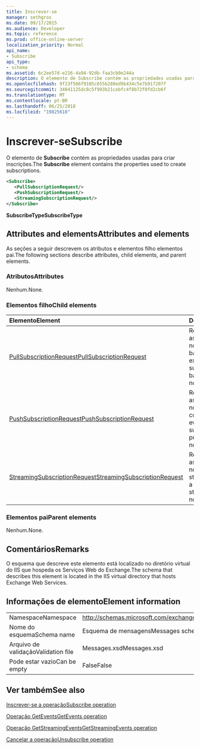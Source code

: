 ```yaml
---
title: Inscrever-se
manager: sethgros
ms.date: 09/17/2015
ms.audience: Developer
ms.topic: reference
ms.prod: office-online-server
localization_priority: Normal
api_name:
- Subscribe
api_type:
- schema
ms.assetid: 6c2ee57d-e216-4a94-92db-faa3cb0e244a
description: O elemento de Subscribe contém as propriedades usadas para criar inscrições.
ms.openlocfilehash: 9f23f566f9105c655b289ed9b434c5e7b917207f
ms.sourcegitcommit: 34041125dc8c5f993b21cebfc4f8b72f0fd2cb6f
ms.translationtype: MT
ms.contentlocale: pt-BR
ms.lasthandoff: 06/25/2018
ms.locfileid: "19825618"
---
```

# <a name="subscribe"></a><span data-ttu-id="d53a5-103">Inscrever-se</span><span class="sxs-lookup"><span data-stu-id="d53a5-103">Subscribe</span></span>

<span data-ttu-id="d53a5-104">O elemento de **Subscribe** contém as propriedades usadas para criar inscrições.</span><span class="sxs-lookup"><span data-stu-id="d53a5-104">The **Subscribe** element contains the properties used to create subscriptions.</span></span> 
  
```XML
<Subscribe>
   <PullSubscriptionRequest/>
   <PushSubscriptionRequest/>
   <StreamingSubscriptionRequest/>
</Subscribe>
```

 <span data-ttu-id="d53a5-105">**SubscribeType**</span><span class="sxs-lookup"><span data-stu-id="d53a5-105">**SubscribeType**</span></span>
## <a name="attributes-and-elements"></a><span data-ttu-id="d53a5-106">Attributes and elements</span><span class="sxs-lookup"><span data-stu-id="d53a5-106">Attributes and elements</span></span>

<span data-ttu-id="d53a5-107">As seções a seguir descrevem os atributos e elementos filho elementos pai.</span><span class="sxs-lookup"><span data-stu-id="d53a5-107">The following sections describe attributes, child elements, and parent elements.</span></span>
  
### <a name="attributes"></a><span data-ttu-id="d53a5-108">Atributos</span><span class="sxs-lookup"><span data-stu-id="d53a5-108">Attributes</span></span>

<span data-ttu-id="d53a5-109">Nenhum.</span><span class="sxs-lookup"><span data-stu-id="d53a5-109">None.</span></span>
  
### <a name="child-elements"></a><span data-ttu-id="d53a5-110">Elementos filho</span><span class="sxs-lookup"><span data-stu-id="d53a5-110">Child elements</span></span>

|<span data-ttu-id="d53a5-111">**Elemento**</span><span class="sxs-lookup"><span data-stu-id="d53a5-111">**Element**</span></span>|<span data-ttu-id="d53a5-112">**Descrição**</span><span class="sxs-lookup"><span data-stu-id="d53a5-112">**Description**</span></span>|
|:-----|:-----|
|[<span data-ttu-id="d53a5-113">PullSubscriptionRequest</span><span class="sxs-lookup"><span data-stu-id="d53a5-113">PullSubscriptionRequest</span></span>](pullsubscriptionrequest.md) <br/> |<span data-ttu-id="d53a5-114">Representa uma assinatura de uma notificação de evento baseado em extração.</span><span class="sxs-lookup"><span data-stu-id="d53a5-114">Represents a subscription to a pull-based event notification.</span></span>  <br/> |
|[<span data-ttu-id="d53a5-115">PushSubscriptionRequest</span><span class="sxs-lookup"><span data-stu-id="d53a5-115">PushSubscriptionRequest</span></span>](pushsubscriptionrequest.md) <br/> |<span data-ttu-id="d53a5-116">Representa uma assinatura de uma notificação de push com base no evento.</span><span class="sxs-lookup"><span data-stu-id="d53a5-116">Represents a subscription to a push-based event notification.</span></span>  <br/> |
|[<span data-ttu-id="d53a5-117">StreamingSubscriptionRequest</span><span class="sxs-lookup"><span data-stu-id="d53a5-117">StreamingSubscriptionRequest</span></span>](streamingsubscriptionrequest.md) <br/> |<span data-ttu-id="d53a5-118">Representa uma assinatura de uma notificação de evento streaming.</span><span class="sxs-lookup"><span data-stu-id="d53a5-118">Represents a subscription to a streaming event notification.</span></span>  <br/> |
   
### <a name="parent-elements"></a><span data-ttu-id="d53a5-119">Elementos pai</span><span class="sxs-lookup"><span data-stu-id="d53a5-119">Parent elements</span></span>

<span data-ttu-id="d53a5-120">Nenhum.</span><span class="sxs-lookup"><span data-stu-id="d53a5-120">None.</span></span>
  
## <a name="remarks"></a><span data-ttu-id="d53a5-121">Comentários</span><span class="sxs-lookup"><span data-stu-id="d53a5-121">Remarks</span></span>

<span data-ttu-id="d53a5-122">O esquema que descreve este elemento está localizado no diretório virtual do IIS que hospeda os Serviços Web do Exchange.</span><span class="sxs-lookup"><span data-stu-id="d53a5-122">The schema that describes this element is located in the IIS virtual directory that hosts Exchange Web Services.</span></span>
  
## <a name="element-information"></a><span data-ttu-id="d53a5-123">Informações de elemento</span><span class="sxs-lookup"><span data-stu-id="d53a5-123">Element information</span></span>

|||
|:-----|:-----|
|<span data-ttu-id="d53a5-124">Namespace</span><span class="sxs-lookup"><span data-stu-id="d53a5-124">Namespace</span></span>  <br/> |http://schemas.microsoft.com/exchange/services/2006/messages  <br/> |
|<span data-ttu-id="d53a5-125">Nome do esquema</span><span class="sxs-lookup"><span data-stu-id="d53a5-125">Schema name</span></span>  <br/> |<span data-ttu-id="d53a5-126">Esquema de mensagens</span><span class="sxs-lookup"><span data-stu-id="d53a5-126">Messages schema</span></span>  <br/> |
|<span data-ttu-id="d53a5-127">Arquivo de validação</span><span class="sxs-lookup"><span data-stu-id="d53a5-127">Validation file</span></span>  <br/> |<span data-ttu-id="d53a5-128">Messages.xsd</span><span class="sxs-lookup"><span data-stu-id="d53a5-128">Messages.xsd</span></span>  <br/> |
|<span data-ttu-id="d53a5-129">Pode estar vazio</span><span class="sxs-lookup"><span data-stu-id="d53a5-129">Can be empty</span></span>  <br/> |<span data-ttu-id="d53a5-130">False</span><span class="sxs-lookup"><span data-stu-id="d53a5-130">False</span></span>  <br/> |
   
## <a name="see-also"></a><span data-ttu-id="d53a5-131">Ver também</span><span class="sxs-lookup"><span data-stu-id="d53a5-131">See also</span></span>



[<span data-ttu-id="d53a5-132">Inscrever-se a operação</span><span class="sxs-lookup"><span data-stu-id="d53a5-132">Subscribe operation</span></span>](subscribe-operation.md)
  
[<span data-ttu-id="d53a5-133">Operação GetEvents</span><span class="sxs-lookup"><span data-stu-id="d53a5-133">GetEvents operation</span></span>](getevents-operation.md)
  
[<span data-ttu-id="d53a5-134">Operação GetStreamingEvents</span><span class="sxs-lookup"><span data-stu-id="d53a5-134">GetStreamingEvents operation</span></span>](getstreamingevents-operation.md)
  
[<span data-ttu-id="d53a5-135">Cancelar a operação</span><span class="sxs-lookup"><span data-stu-id="d53a5-135">Unsubscribe operation</span></span>](unsubscribe-operation.md)

